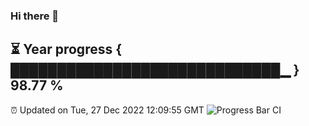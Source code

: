 ### Hi there 👋
⏳ Year progress { █████████████████████████████▁ } 98.77 %
---
⏰ Updated on Tue, 27 Dec 2022 12:09:55 GMT
![Progress Bar CI](https://github.com/Moyi321/Moyi321/workflows/Progress%20Bar%20CI/badge.svg)
